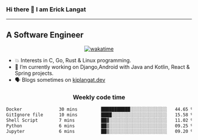 ### Hi there 👋 I am Erick Langat
---
## A Software Engineer

<div align="center">
  
[![wakatime](https://wakatime.com/badge/user/55eadf42-c1c5-4930-b153-72952ac5ca5c.svg)](https://wakatime.com/@55eadf42-c1c5-4930-b153-72952ac5ca5c)

</div>

<!--
**elkiplangat/elkiplangat** is a ✨ _special_ ✨ repository because its `README.md` (this file) appears on your GitHub profile.

Here are some ideas to get you started:

- 🔭 I’m currently working on ...
- 🌱 I’m currently learning ...
- 👯 I’m looking to collaborate on ...
- 🤔 I’m looking for help with ...
- 💬 Ask me about ...
- 📫 How to reach me: ...
- 😄 Pronouns: ...
- ⚡ Fun fact: ...
-->
- 💥 Interests in C, Go, Rust & Linux programming. 
- 🔭 I’m currently working on Django,Android with Java and Kotlin, React & Spring projects.
-  🗣️ Blogs sometimes on [kiplangat.dev](https://kiplangat.dev)

<div align="center">
  <h3> Weekly code time </h3>

<!--START_SECTION:waka-->

```txt
Docker              30 mins         ███████████░░░░░░░░░░░░░░   44.65 %
GitIgnore file      10 mins         ████░░░░░░░░░░░░░░░░░░░░░   15.58 %
Shell Script        7 mins          ██▓░░░░░░░░░░░░░░░░░░░░░░   11.02 %
Python              6 mins          ██▒░░░░░░░░░░░░░░░░░░░░░░   09.25 %
Jupyter             6 mins          ██▒░░░░░░░░░░░░░░░░░░░░░░   09.20 %
```

<!--END_SECTION:waka-->

</div>
